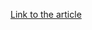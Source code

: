[Link to the article](https://blog.zecops.com/vulnerabilities/north-korea-apt-might-have-used-a-mobile-0day-too/)
